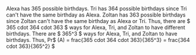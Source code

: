Alexa has 365 possible birthdays. 
Tri has 364 possible birthdays since Tri can't have the same birthday as Alexa. 
Zoltan has 363 possible birthdays since Zoltan can't have the same birthday as Alexa or Tri. 
Thus, there are $ 365 cdot 364 cdot 363 $ ways for Alexa, Tri, and Zoltan to have different birthdays. 
There are $ 365^3 $ ways for Alexa, Tri, and Zoltan to have birthdays. 
Thus, Pr$ (A) = frac{365 cdot 364 cdot 363}{365^3} = frac{364 cdot 363}{365^2} $
